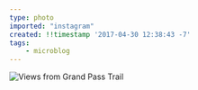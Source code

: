 ```yaml
---
type: photo
imported: "instagram"
created: !!timestamp '2017-04-30 12:38:43 -7'
tags:
    - microblog
---
```

![Views from Grand Pass Trail](/media/images/photos/2017/04/efd4a36fd390ab2df397bff59461a238.jpg)

